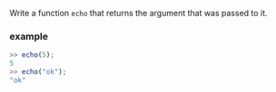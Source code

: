 Write a function `echo` that returns the argument that was passed to it.

### example

```javascript
>> echo(5); 
5
>> echo("ok");
"ok"
```